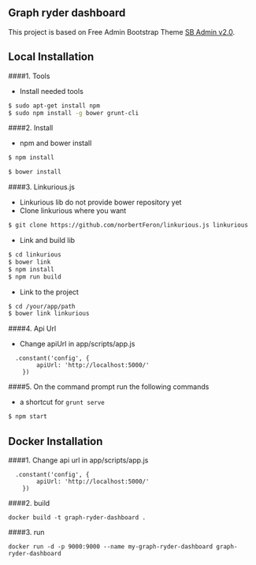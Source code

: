 ## Graph ryder dashboard

This project is based on Free Admin Bootstrap Theme [SB Admin v2.0](http://startbootstrap.com/template-overviews/sb-admin-2/).

## Local Installation
####1. Tools
- Install needed tools
```sh
$ sudo apt-get install npm
$ sudo npm install -g bower grunt-cli
```
####2. Install

- npm and bower install
```sh
$ npm install
```

```sh
$ bower install
```

####3. Linkurious.js

- Linkurious lib do not provide bower repository yet
- Clone linkurious where you want
```sh
$ git clone https://github.com/norbertFeron/linkurious.js linkurious
```
- Link and build lib
```sh
$ cd linkurious
$ bower link
$ npm install
$ npm run build
```
- Link to the project
```sh
$ cd /your/app/path
$ bower link linkurious
```

####4. Api Url

- Change apiUrl in app/scripts/app.js
```
  .constant('config', {
        apiUrl: 'http://localhost:5000/'
    })
```

####5. On the command prompt run the following commands

- a shortcut for `grunt serve`
```sh
$ npm start
```

## Docker Installation
####1. Change api url in app/scripts/app.js
```
  .constant('config', {
        apiUrl: 'http://localhost:5000/'
    })
```
####2. build
```
docker build -t graph-ryder-dashboard .
```
####3. run
```
docker run -d -p 9000:9000 --name my-graph-ryder-dashboard graph-ryder-dashboard
```
